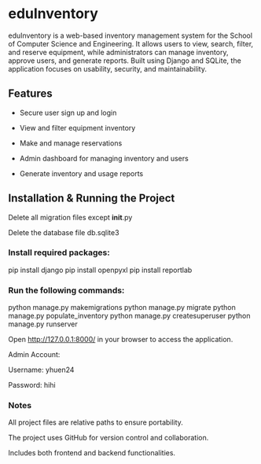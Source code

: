 # eduInventory

eduInventory is a web-based inventory management system for the School of Computer Science and Engineering. It allows users to view, search, filter, and reserve equipment, while administrators can manage inventory, approve users, and generate reports. Built using Django and SQLite, the application focuses on usability, security, and maintainability.

## Features

* Secure user sign up and login

* View and filter equipment inventory

* Make and manage reservations

* Admin dashboard for managing inventory and users

* Generate inventory and usage reports

## Installation & Running the Project

Delete all migration files except __init__.py

Delete the database file db.sqlite3

### Install required packages:

pip install django
pip install openpyxl
pip install reportlab


### Run the following commands:

python manage.py makemigrations
python manage.py migrate
python manage.py populate_inventory
python manage.py createsuperuser
python manage.py runserver


Open http://127.0.0.1:8000/ in your browser to access the application.

Admin Account:

Username: yhuen24

Password: hihi

### Notes

All project files are relative paths to ensure portability.

The project uses GitHub for version control and collaboration.

Includes both frontend and backend functionalities.
